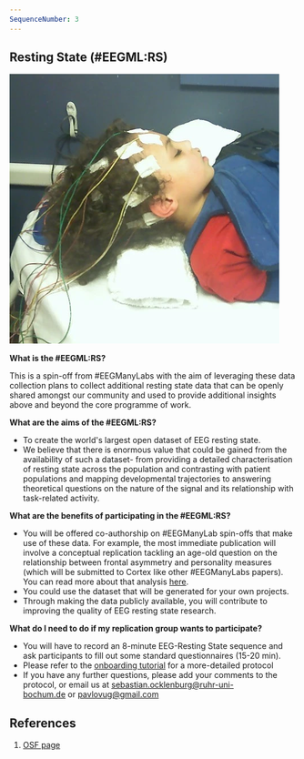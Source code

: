 ```yaml
---
SequenceNumber: 3
--- 
```

## Resting State (#EEGML:RS)

![sleep_eeg](/assets/images/figures/sleep_eeg.png 'Child sleeping with EEG electrodes')


**What is the #EEGML:RS?**

This is a spin-off from #EEGManyLabs with the aim of leveraging these data collection plans to collect additional resting state data that can be openly shared amongst our community and used to provide additional insights above and beyond the core programme of work.

**What are the aims of the #EEGML:RS?**

- To create the world's largest open dataset of EEG resting state.
- We believe that there is enormous value that could be gained from the availability of such a dataset- from providing a detailed characterisation of resting state across the population and contrasting with patient populations and mapping developmental trajectories to answering theoretical questions on the nature of the signal and its relationship with task-related activity.

**What are the benefits of participating in the #EEGML:RS?**

- You will be offered co-authorship on #EEGManyLab spin-offs that make use of these data. For example, the most immediate publication will involve a conceptual replication tackling an age-old question on the relationship between frontal asymmetry and personality measures (which will be submitted to Cortex like other #EEGManyLabs papers). You can read more about that analysis [here](https://docs.google.com/document/d/137hb1Y-6Gw_nnu3u_QlSY4Fa6GgkQa8pPZ1WewYK9ns/edit?usp=sharing).
- You could use the dataset that will be generated for your own projects.
- Through making the data publicly available, you will contribute to improving the quality of EEG resting state research.

**What do I need to do if my replication group wants to participate?**

- You will have to record an 8-minute EEG-Resting State sequence and ask participants to fill out some standard questionnaires (15-20 min).
- Please refer to the [onboarding tutorial](https://docs.google.com/document/d/1pxR57Is4AI8g-hNkECgUxxakWxgi54kU0jfWX8gbs84/edit) for a more-detailed protocol
- If you have any further questions, please add your comments to the protocol, or email us at [sebastian.ocklenburg@ruhr-uni-bochum.de](mailto:sebastian.Ocklenburg@ruhr-uni-bochum.de) or [pavlovug@gmail.com](mailto:pavlovug@gmail.com)



## References
1. [OSF page](https://osf.io/sp3ck/wiki/home/)

